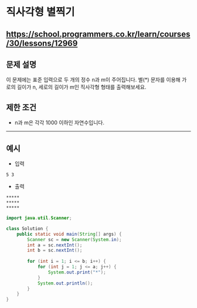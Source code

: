 # 직사각형 별찍기
https://school.programmers.co.kr/learn/courses/30/lessons/12969
---
## 문제 설명
이 문제에는 표준 입력으로 두 개의 정수 n과 m이 주어집니다.
별(*) 문자를 이용해 가로의 길이가 n, 세로의 길이가 m인 직사각형 형태를 출력해보세요.

## 제한 조건
+ n과 m은 각각 1000 이하인 자연수입니다.
---
## 예시
+ 입력
```
5 3
```
+ 출력
```
*****
*****
*****
```
```java
import java.util.Scanner;

class Solution {
    public static void main(String[] args) {
        Scanner sc = new Scanner(System.in);
        int a = sc.nextInt();
        int b = sc.nextInt();
        
        for (int i = 1; i <= b; i++) {
            for (int j = 1; j <= a; j++) {
                System.out.print("*");
            }
            System.out.println();
        }
    }
}
```